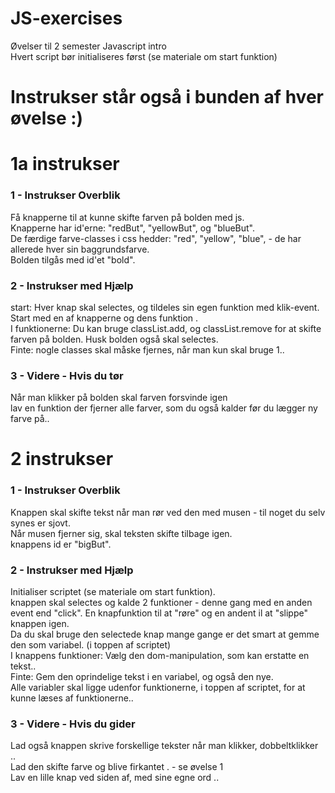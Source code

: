 # JS-exercises

Øvelser  til 2 semester Javascript intro <br>
Hvert script bør initialiseres først (se materiale om start funktion) <br>
# Instrukser står også i bunden af hver øvelse :)

# 1a instrukser 

### 1 - Instrukser Overblik
Få knapperne til at kunne skifte farven på bolden med js.
                <br> Knapperne har id'erne: "redBut", "yellowBut", og "blueBut".
                <br> De færdige farve-classes i css hedder: "red", "yellow", "blue", - de har allerede hver sin baggrundsfarve.
                <br> Bolden tilgås med id'et "bold".
                <br>

### 2 - Instrukser med Hjælp
 start: Hver knap skal selectes, og tildeles sin egen funktion med klik-event. Start med en af knapperne og dens funktion .
                <br> I funktionerne: Du kan bruge classList.add, og classList.remove for at skifte farven på bolden. Husk bolden også skal selectes.
                <br> Finte: nogle classes skal måske fjernes, når man kun skal bruge 1..
### 3 - Videre - Hvis du tør 
Når man klikker på bolden skal farven forsvinde igen
                <br>lav en funktion der fjerner alle farver, som du også kalder før du lægger ny farve på..
               

# 2 instrukser 

### 1 - Instrukser Overblik
Knappen skal skifte tekst når man rør ved den med musen - til noget du selv synes er sjovt.
                <br> Når musen fjerner sig, skal teksten skifte tilbage igen.
                <br> knappens id er "bigBut".

### 2 - Instrukser med Hjælp
Initialiser scriptet (se materiale om start funktion).
                <br> knappen skal selectes og kalde 2 funktioner - denne gang med en anden event end "click". En knapfunktion til at "røre" og en andent il at "slippe" knappen igen.
                <br> Da du skal bruge den selectede knap mange gange er det smart at gemme den som variabel. (i toppen af scriptet)
                <br> I knappens funktioner: Vælg den dom-manipulation, som kan erstatte en tekst..
                <br> Finte: Gem den oprindelige tekst i en variabel, og også den nye.
                <br> Alle variabler skal ligge udenfor funktionerne, i toppen af scriptet, for at kunne læses af funktionerne..

### 3 - Videre - Hvis du gider 
Lad også knappen skrive forskellige tekster når man klikker, dobbeltklikker ..
                <br>Lad den skifte farve og blive firkantet . - se øvelse 1
                <br>Lav en lille knap ved siden af, med sine egne ord ..
               


